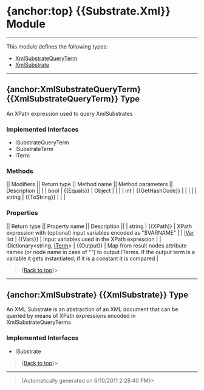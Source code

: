 # {anchor:top} {{Substrate.Xml}} Module
----
This module defines the following types:
* [XmlSubstrateQueryTerm](Substrate.Xml-Module#XmlSubstrateQueryTerm)
* [XmlSubstrate](Substrate.Xml-Module#XmlSubstrate)
----
## {anchor:XmlSubstrateQueryTerm} {{XmlSubstrateQueryTerm}} Type
An XPath expression used to query XmlSubstrates

### Implemented Interfaces
* ISubstrateQueryTerm
* ISubstrateTerm
* ITerm

### Methods
|| Modifiers || Return type || Method name || Method parameters || Description ||
|  | bool | {{Equals}} | Object |  |
|  | int | {{GetHashCode}} |  |  |
|  | string | {{ToString}} |  |  |

### Properties
|| Return type || Property name || Description ||
| string | {{XPath}} | XPath expression with (optional) input variables encoded as "$VARNAME" |
| [IVar](Interfaces-Module#IVar) list | {{Vars}} | Input variables used in the XPath expression |
| IDictionary<string, [ITerm](Interfaces-Module#ITerm)> | {{Output}} | Map from result nodes attribute names (or node name in case of "") to  output ITerms. If the output term is a variable it gets instantiated;  if it is a constant it is compared |
>{[Back to top](#top)}>
----
## {anchor:XmlSubstrate} {{XmlSubstrate}} Type
An XML Substrate is an abstraction of an XML document that can be queried by means of XPath expressions encoded in XmlSubstrateQueryTerms

### Implemented Interfaces
* ISubstrate
>{[Back to top](#top)}>
----
>{Automatically generated on 6/10/2011 2:28:40 PM}>
